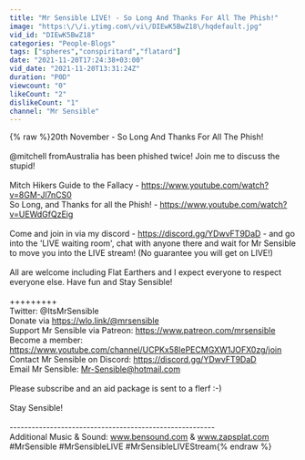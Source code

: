 ```yaml
---
title: "Mr Sensible LIVE! - So Long And Thanks For All The Phish!"
image: "https:\/\/i.ytimg.com\/vi\/DIEwK5BwZ18\/hqdefault.jpg"
vid_id: "DIEwK5BwZ18"
categories: "People-Blogs"
tags: ["spheres","conspiritard","flatard"]
date: "2021-11-20T17:24:38+03:00"
vid_date: "2021-11-20T13:31:24Z"
duration: "P0D"
viewcount: "0"
likeCount: "2"
dislikeCount: "1"
channel: "Mr Sensible"
---
```

{% raw %}20th November - So Long And Thanks For All The Phish!<br /><br />@mitchell fromAustralia has been phished twice!  Join me to discuss the stupid!<br /><br />Mitch Hikers Guide to the Fallacy - <a rel="nofollow" target="blank" href="https://www.youtube.com/watch?v=8GM-Jl7nCS0">https://www.youtube.com/watch?v=8GM-Jl7nCS0</a><br />So Long, and Thanks for all the Phish! - <a rel="nofollow" target="blank" href="https://www.youtube.com/watch?v=UEWdGfQzEig">https://www.youtube.com/watch?v=UEWdGfQzEig</a><br /><br />Come and join in via my discord - <a rel="nofollow" target="blank" href="https://discord.gg/YDwvFT9DaD">https://discord.gg/YDwvFT9DaD</a> - and go into the 'LIVE waiting room', chat with anyone there and wait for Mr Sensible to move you into the LIVE stream! (No guarantee you will get on LIVE!)<br /><br />All are welcome including Flat Earthers and I expect everyone to respect everyone else.  Have fun and Stay Sensible! <br /><br /> +++++++++ <br />Twitter: @ItsMrSensible<br />Donate via <a rel="nofollow" target="blank" href="https://wlo.link/@mrsensible">https://wlo.link/@mrsensible</a><br />Support Mr Sensible via Patreon: <a rel="nofollow" target="blank" href="https://www.patreon.com/mrsensible">https://www.patreon.com/mrsensible</a> <br />Become a member: <a rel="nofollow" target="blank" href="https://www.youtube.com/channel/UCPKx58lePECMGXW1JOFX0zg/join">https://www.youtube.com/channel/UCPKx58lePECMGXW1JOFX0zg/join</a><br />Contact Mr Sensible on Discord: <a rel="nofollow" target="blank" href="https://discord.gg/YDwvFT9DaD">https://discord.gg/YDwvFT9DaD</a><br />Email Mr Sensible: Mr-Sensible@hotmail.com<br /><br />Please subscribe and an aid package is sent to a flerf :-)<br /><br />Stay Sensible!<br /><br />--------------------------------------------------------<br />Additional Music &amp; Sound: www.bensound.com &amp; www.zapsplat.com<br />#MrSensible #MrSensibleLIVE #MrSensibleLIVEStream{% endraw %}
